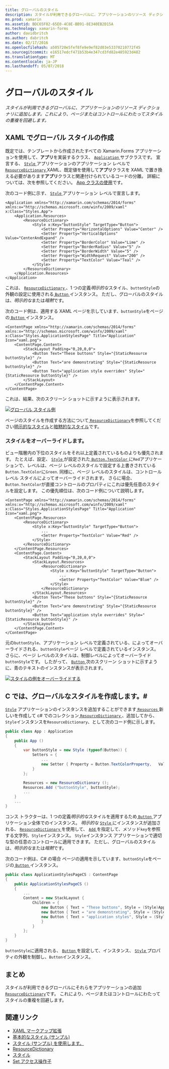 ```yaml
---
title: グローバルのスタイル
description: スタイルが利用できるグローバルに、アプリケーションのリソース ディクショナリに追加します。 これにより、ページまたはコントロールにわたってスタイルの重複を回避します。
ms.prod: xamarin
ms.assetid: BDC65F82-65E0-4C8E-BB91-8E340EB2D15A
ms.technology: xamarin-forms
author: davidbritch
ms.author: dabritch
ms.date: 02/17/2016
ms.openlocfilehash: a505720e5fef8fe9e9ef82d03e53370210772f45
ms.sourcegitcommit: e16517edcf471b53b4e347cd3fd82e485923d482
ms.translationtype: MT
ms.contentlocale: ja-JP
ms.lasthandoff: 05/07/2018
---
```

# <a name="global-styles"></a>グローバルのスタイル

_スタイルが利用できるグローバルに、アプリケーションのリソース ディクショナリに追加します。これにより、ページまたはコントロールにわたってスタイルの重複を回避します。_

## <a name="creating-a-global-style-in-xaml"></a>XAML でグローバル スタイルの作成

既定では、テンプレートから作成されたすべての Xamarin.Forms アプリケーションを使用して、**アプリ**を実装するクラス、 [ `Application` ](https://developer.xamarin.com/api/type/Xamarin.Forms.Application/)サブクラスです。 宣言する、 [ `Style` ](https://developer.xamarin.com/api/type/Xamarin.Forms.Style/)アプリケーションのアプリケーション レベルで[ `ResourceDictionary` ](https://developer.xamarin.com/api/type/Xamarin.Forms.ResourceDictionary/) XAML、既定値を使用して**アプリ**クラスを XAML で置き換える必要があります**アプリ**クラスと関連付けられているコードの分離。 詳細については、次を参照してください。 [App クラスの使用](~/xamarin-forms/app-fundamentals/application-class.md)です。

次のコード例に示す、 [ `Style` ](https://developer.xamarin.com/api/type/Xamarin.Forms.Style/)アプリケーション レベルで宣言します。

```xaml
<Application xmlns="http://xamarin.com/schemas/2014/forms" xmlns:x="http://schemas.microsoft.com/winfx/2009/xaml" x:Class="Styles.App">
    <Application.Resources>
        <ResourceDictionary>
            <Style x:Key="buttonStyle" TargetType="Button">
                <Setter Property="HorizontalOptions" Value="Center" />
                <Setter Property="VerticalOptions" Value="CenterAndExpand" />
                <Setter Property="BorderColor" Value="Lime" />
                <Setter Property="BorderRadius" Value="5" />
                <Setter Property="BorderWidth" Value="5" />
                <Setter Property="WidthRequest" Value="200" />
                <Setter Property="TextColor" Value="Teal" />
            </Style>
        </ResourceDictionary>
    </Application.Resources>
</Application>
```

これは、 [ `ResourceDictionary` ](https://developer.xamarin.com/api/type/Xamarin.Forms.ResourceDictionary/) 、1 つの定義*明示的な*スタイル、`buttonStyle`の外観の設定に使用される[ `Button` ](https://developer.xamarin.com/api/type/Xamarin.Forms.Button/)インスタンス。 ただし、グローバルのスタイルは、*明示的な*または*暗黙*です。

次のコード例は、適用する XAML ページを示しています、`buttonStyle`をページの[ `Button` ](https://developer.xamarin.com/api/type/Xamarin.Forms.Button/)インスタンス。

```xaml
<ContentPage xmlns="http://xamarin.com/schemas/2014/forms" xmlns:x="http://schemas.microsoft.com/winfx/2009/xaml" x:Class="Styles.ApplicationStylesPage" Title="Application" Icon="xaml.png">
    <ContentPage.Content>
        <StackLayout Padding="0,20,0,0">
            <Button Text="These buttons" Style="{StaticResource buttonStyle}" />
            <Button Text="are demonstrating" Style="{StaticResource buttonStyle}" />
            <Button Text="application style overrides" Style="{StaticResource buttonStyle}" />
        </StackLayout>
    </ContentPage.Content>
</ContentPage>
```

これは、結果、次のスクリーン ショットに示すように表示されます。

[![](application-images/application-styles-1.png "グローバル スタイル例")](application-images/application-styles-1-large.png#lightbox "グローバル スタイルの例")

ページのスタイルを作成する方法について[ `ResourceDictionary`](https://developer.xamarin.com/api/type/Xamarin.Forms.ResourceDictionary/)を参照してください[明示的なスタイル](~/xamarin-forms/user-interface/styles/explicit.md)と[暗黙的なスタイル](~/xamarin-forms/user-interface/styles/implicit.md)です。

### <a name="overriding-styles"></a>スタイルをオーバーライドします。

ビュー階層内の下位のスタイルをそれ以上定義されているものよりも優先されます。 たとえば、設定、 [ `Style` ](https://developer.xamarin.com/api/type/Xamarin.Forms.Style/)が設定された[ `Button.TextColor` ](https://developer.xamarin.com/api/property/Xamarin.Forms.Button.TextColor/)に`Red`アプリケーションで、レベルは、ページ レベルのスタイルで設定する上書きされている`Button.TextColor`に`Green`. 同様に、ページ レベルのスタイルは、コントロール レベル スタイルによってオーバーライドされます。 さらに場合、`Button.TextColor`が直接コントロールのプロパティにこれは優先任意のスタイルを設定します。 この優先順位は、次のコード例について説明します。

```xaml
<ContentPage xmlns="http://xamarin.com/schemas/2014/forms" xmlns:x="http://schemas.microsoft.com/winfx/2009/xaml" x:Class="Styles.ApplicationStylesPage" Title="Application" Icon="xaml.png">
    <ContentPage.Resources>
        <ResourceDictionary>
            <Style x:Key="buttonStyle" TargetType="Button">
                ...
                <Setter Property="TextColor" Value="Red" />
            </Style>
        </ResourceDictionary>
    </ContentPage.Resources>
    <ContentPage.Content>
        <StackLayout Padding="0,20,0,0">
            <StackLayout.Resources>
                <ResourceDictionary>
                    <Style x:Key="buttonStyle" TargetType="Button">
                        ...
                        <Setter Property="TextColor" Value="Blue" />
                    </Style>
                </ResourceDictionary>
            </StackLayout.Resources>
            <Button Text="These buttons" Style="{StaticResource buttonStyle}" />
            <Button Text="are demonstrating" Style="{StaticResource buttonStyle}" />
            <Button Text="application style overrides" Style="{StaticResource buttonStyle}" />
        </StackLayout>
    </ContentPage.Content>
</ContentPage>
```

元の`buttonStyle`、アプリケーション レベルで定義されている、によってオーバーライドされる、`buttonStyle`ページ レベルで定義されているインスタンス。 さらに、ページ レベルのスタイルは、制御レベルによってオーバーライド`buttonStyle`です。 したがって、 [ `Button` ](https://developer.xamarin.com/api/type/Xamarin.Forms.Button/)次のスクリーン ショットに示すように、青のテキストのインスタンスが表示されます。

[![](application-images/application-styles-2.png "スタイルの例をオーバーライドする")](application-images/application-styles-2-large.png#lightbox "スタイルの例をオーバーライドします。")

## <a name="creating-a-global-style-in-c35"></a>C では、グローバルなスタイルを作成します。&#35;

[`Style`](https://developer.xamarin.com/api/type/Xamarin.Forms.Style/) アプリケーションのインスタンスを追加することができます[ `Resources` ](https://developer.xamarin.com/api/property/Xamarin.Forms.VisualElement.Resources/)新しいを作成して c# でのコレクション[ `ResourceDictionary` ](https://developer.xamarin.com/api/type/Xamarin.Forms.ResourceDictionary/)、追加してから、`Style`インスタンスを`ResourceDictionary`、として次のコード例に示します。

```csharp
public class App : Application
{
    public App ()
    {
        var buttonStyle = new Style (typeof(Button)) {
            Setters = {
                ...
                new Setter { Property = Button.TextColorProperty,   Value = Color.Teal }
            }
        };

        Resources = new ResourceDictionary ();
        Resources.Add ("buttonStyle", buttonStyle);
        ...
    }
    ...
}
```

コンス トラクターは、1 つの定義*明示的な*スタイルを適用するため[ `Button` ](https://developer.xamarin.com/api/type/Xamarin.Forms.Button/)アプリケーション全体でのインスタンス。 *明示的な* [ `Style` ](https://developer.xamarin.com/api/type/Xamarin.Forms.Style/)にインスタンスが追加される、 [ `ResourceDictionary` ](https://developer.xamarin.com/api/type/Xamarin.Forms.ResourceDictionary/)を使用して、 [ `Add` ](https://developer.xamarin.com/api/member/Xamarin.Forms.ResourceDictionary.Add/p/System.String/System.Object/) を指定して、メソッド`key`を参照する文字列、`Style`インスタンス。 `Style`インスタンス アプリケーションで適切な型の任意のコントロールに適用できます。 ただし、グローバルのスタイルは、*明示的な*または*暗黙*です。

次のコード例は、C# の場合 ページの適用を示しています、`buttonStyle`をページの[ `Button` ](https://developer.xamarin.com/api/type/Xamarin.Forms.Button/)インスタンス。

```csharp
public class ApplicationStylesPageCS : ContentPage
{
    public ApplicationStylesPageCS ()
    {
        ...
        Content = new StackLayout {
            Children = {
                new Button { Text = "These buttons", Style = (Style)Application.Current.Resources ["buttonStyle"] },
                new Button { Text = "are demonstrating", Style = (Style)Application.Current.Resources ["buttonStyle"] },
                new Button { Text = "application styles", Style = (Style)Application.Current.Resources ["buttonStyle"]
                }
            }
        };
    }
}
```

`buttonStyle`に適用される、 [ `Button` ](https://developer.xamarin.com/api/type/Xamarin.Forms.Button/)を設定して、インスタンス、 [ `Style` ](https://developer.xamarin.com/api/property/Xamarin.Forms.VisualElement.Style/)プロパティの外観を制御し、`Button`インスタンス。

## <a name="summary"></a>まとめ

スタイルが利用できるグローバルにそれらをアプリケーションの追加[ `ResourceDictionary`](https://developer.xamarin.com/api/type/Xamarin.Forms.ResourceDictionary/)です。 これにより、ページまたはコントロールにわたってスタイルの重複を回避します。



## <a name="related-links"></a>関連リンク

- [XAML マークアップ拡張](~/xamarin-forms/xaml/xaml-basics/xaml-markup-extensions.md)
- [基本的なスタイル (サンプル)](https://developer.xamarin.com/samples/xamarin-forms/UserInterface/Styles/BasicStyles/)
- [スタイル (サンプル) を使用します。](https://developer.xamarin.com/samples/xamarin-forms/WorkingWithStyles/)
- [ResourceDictionary](https://developer.xamarin.com/api/type/Xamarin.Forms.ResourceDictionary/)
- [スタイル](https://developer.xamarin.com/api/type/Xamarin.Forms.Style/)
- [Set アクセス操作子](https://developer.xamarin.com/api/type/Xamarin.Forms.Setter/)
